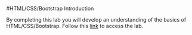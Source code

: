 #HTML/CSS/Bootstrap Introduction

By completing this lab you will develop an understanding of the basics of HTML/CSS/Bootstrap. Follow this [link](https://moodle.wit.ie/mod/book/view.php?id=2466441) to access the lab.